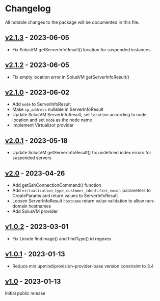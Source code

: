 # Changelog

All notable changes to the package will be documented in this file.

## [v2.1.3](https://github.com/upmind-automation/provision-provider-servers/releases/tag/v2.1.3) - 2023-06-05

- Fix SolusVM getServerInfoResult() location for suspended instances

## [v2.1.2](https://github.com/upmind-automation/provision-provider-servers/releases/tag/v2.1.2) - 2023-06-05

- Fix empty location error in SolusVM getServerInfoResult()

## [v2.1.0](https://github.com/upmind-automation/provision-provider-servers/releases/tag/v2.1.0) - 2023-06-02

- Add `node` to ServerInfoResult
- Make `ip_address` nullable in ServerInfoResult
- Update SolusVM ServerInfoResult, set `location` according to node location and
  set `node` as the node name
- Implement Virtualizor provider

## [v2.0.1](https://github.com/upmind-automation/provision-provider-servers/releases/tag/v2.0.1) - 2023-05-18

- Update SolusVM getServerInfoResult() fix undefined index errors for suspended
  servers

## [v2.0](https://github.com/upmind-automation/provision-provider-servers/releases/tag/v2.0) - 2023-04-26

- Add getSshConnectionCommand() function
- Add `virtualization_type`, `customer_identifier`, `email` parameters to CreateParams
  and return values to ServerInfoResult
- Loosen ServerInfoResult `hostname` return value validation to allow non-domain
  hostnames
- Add SolusVM provider

## [v1.0.2](https://github.com/upmind-automation/provision-provider-servers/releases/tag/v1.0.2) - 2023-03-01

- Fix Linode findImage() and findType() id regexes

## [v1.0.1](https://github.com/upmind-automation/provision-provider-servers/releases/tag/v1.0.1) - 2023-01-13

- Reduce min upmind/provision-provider-base version constraint to 3.4

## [v1.0](https://github.com/upmind-automation/provision-provider-servers/releases/tag/v1.0) - 2023-01-13

Initial public release
